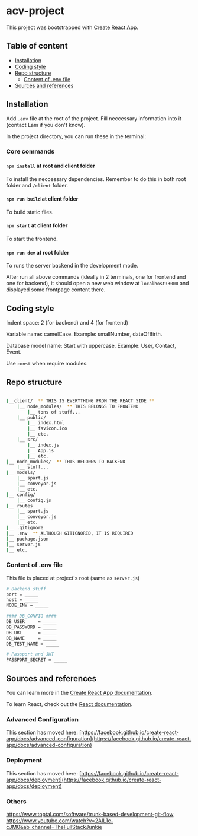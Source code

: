 # acv-project

This project was bootstrapped with [Create React App](https://github.com/facebook/create-react-app).

## Table of content

- [Installation](#installation)
- [Coding style](#coding-style)
- [Repo structure](#repo-structure)
  - [Content of .env file](#content-of-env-file)
- [Sources and references](#sources-and-references)


## Installation

Add `.env` file at the root of the project. Fill neccessary information into it (contact Lam if you don't know).

In the project directory, you can run these in the terminal:

### Core commands

#### `npm install` at root and client folder

To install the neccessary dependencies. Remember to do this in both root folder and `/client` folder.

#### `npm run build` at client folder

To build static files.

#### `npm start` at client folder

To start the frontend.

#### `npm run dev` at root folder

To runs the server backend in the development mode.

After run all above commands (ideally in 2 terminals, one for frontend and one for backend), it should open a new web window at `localhost:3000` and displayed some frontpage content there.


## Coding style

Indent space: 2 (for backend) and 4 (for frontend)

Variable name: camelCase. Example: smallNumber, dateOfBirth.

Database model name: Start with uppercase. Example: User, Contact, Event.

Use `const` when require modules.


## Repo structure

```bash

|__client/  ** THIS IS EVERYTHING FROM THE REACT SIDE **
    |__ node_modules/  ** THIS BELONGS TO FRONTEND
        |__ tons of stuff...
    |__ public/
        |__ index.html
        |__ favicon.ico
        |__ etc.
    |__ src/
        |__ index.js
        |__ App.js
        |__ etc.
|__ node_modules/  ** THIS BELONGS TO BACKEND
    |__ stuff...
|__ models/
    |__ spart.js
    |__ conveyor.js
    |__ etc.
|__ config/
    |__ config.js
|__ routes
    |__ spart.js
    |__ conveyor.js
    |__ etc.
|__ .gitignore
|__ .env  ** ALTHOUGH GITIGNORED, IT IS REQUIRED
|__ package.json
|__ server.js
|__ etc.
```


### Content of .env file

This file is placed at project's root (same as `server.js`)

```bash
# Backend stuff
port = _____
host = _____
NODE_ENV = _____

#### DB_CONFIG ####
DB_USER     = _____
DB_PASSWORD = _____
DB_URL      = _____
DB_NAME     = _____
DB_TEST_NAME = _____

# Passport and JWT
PASSPORT_SECRET = _____

```


## Sources and references

You can learn more in the [Create React App documentation](https://facebook.github.io/create-react-app/docs/getting-started).

To learn React, check out the [React documentation](https://reactjs.org/).

### Advanced Configuration

This section has moved here: [https://facebook.github.io/create-react-app/docs/advanced-configuration](https://facebook.github.io/create-react-app/docs/advanced-configuration)

### Deployment

This section has moved here: [https://facebook.github.io/create-react-app/docs/deployment](https://facebook.github.io/create-react-app/docs/deployment)


### Others

<https://www.toptal.com/software/trunk-based-development-git-flow>
<https://www.youtube.com/watch?v=2AIL1c-cJM0&ab_channel=TheFullStackJunkie>